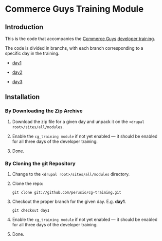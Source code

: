 # Commerce Guys Training Module

## Introduction 

This is the code that accompanies the
[Commerce Guys](http://commerceguys.com)
[developer training](https://marketplace.commerceguys.com/training).

The code is divided in branchs, with each branch corresponding to a
specific day in the training.

 + [day1](https://github.com/perusio/cg-training/tree/day1)

 + [day2](https://github.com/perusio/cg-training/tree/day2)
 
 + [day3](https://github.com/perusio/cg-training/tree/day3)
 
## Installation
 
### By Downloading the Zip Archive

 1. Download the zip file for a given day and unpack it on the 
 `<drupal root>/sites/all/modules`.
    
 2. Enable the `cg_training module` if not yet enabled &mdash; it
    should be enabled for all three days of the developer training.
 
 3. Done.

### By Cloning the git Repository

 1. Change to the `<drupal root>/sites/all/modules` directory.

 2. Clone the repo:
 
        git clone git://github.com/perusio/cg-training.git
        
 3. Checkout the proper branch for the given day. E.g. **day1**.
 
        git checkout day1
 
 4. Enable the `cg_training module` if not yet enabled &mdash; it
    should be enabled for all three days of the developer training.
 
 5. Done.
 
